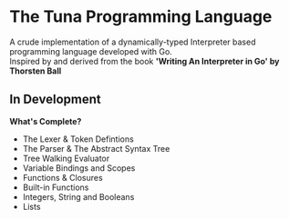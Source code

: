 # The Tuna Programming Language
A crude implementation of a dynamically-typed Interpreter based programming language developed with Go.  
Inspired by and derived from the book **'Writing An Interpreter in Go' by Thorsten Ball**

## In Development
**What's Complete?**  
- The Lexer & Token Defintions
- The Parser & The Abstract Syntax Tree
- Tree Walking Evaluator
- Variable Bindings and Scopes
- Functions & Closures
- Built-in Functions
- Integers, String and Booleans
- Lists
